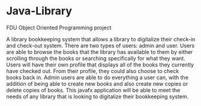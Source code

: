 # Java-Library
FDU Object Oriented Programming project

A library bookkeeping system that allows a library to digitalize their check-in and check-out system. There are two types of users: admin and user. Users are able to browse the books that the library has available to them by either scrolling through the books or searching specifically for what they want. Users will have their own profile that displays all of the books they currently have checked out. From their profile, they could also choose to check books back in. Admin users are able to do everything a user can, with the addition of being able to create new books and also create new copies or delete copies of books. This javafx application will be able to meet the needs of any library that is looking to digitalize their bookkeeping system.
